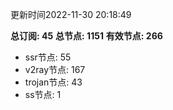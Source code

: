 更新时间2022-11-30 20:18:49

**总订阅: 45**
**总节点: 1151**
**有效节点: 266**
- ssr节点: 55
- v2ray节点: 167
- trojan节点: 43
- ss节点: 1
